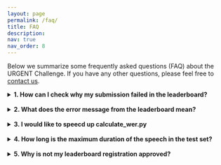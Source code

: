 ```yaml
---
layout: page
permalink: /faq/
title: FAQ
description:
nav: true
nav_order: 8
---
```


Below we summarize some frequently asked questions (FAQ) about the URGENT Challenge. If you have any other questions, please feel free to [contact us](/urgent2026/contact).

<details>

  <summary><strong> 1. How can I check why my submission failed in the leaderboard?  </strong></summary>

  <br>

  You could go to <code>Participate</code> → <code>Submit / View Results</code> and unfold the corresponding failed submission. Then click the text <code>View scoring error log</code> to download the error message file. It should display the detailed information about the failure.

  <div><img alt="error_message" src="/urgent2026/assets/img/error_log.png" style="max-width: 100%;"/></div>

</details>

<br>

<details><summary><strong>  2. What does the error message from the leaderboard mean? </strong></summary>

<br>

Message 1:
<pre><code class="language-bash">data_pairs.append((uid, refs[uid], audio_path))
KeyError: 'fileid_10009'
</code></pre>

<strong>Answer</strong>: Your submission contains an invalid file name that is not included in the provided test dataset. Please carefully check whether you are using the correct dataset corresponding to the current evaluation phase.

<br>
<br>

Message 2:
<pre><code class="language-bash">assert ref.shape == inf.shape, (ref.shape, inf.shape)
AssertionError: ((315934,), (315936,))
</code></pre>

<strong>Answer</strong>: You submission contains an audio sample that has a different length from the corresponding test sample provided in the official test dataset. Please carefully check your enhanced audios to make sure all sample lengths are consistent with the original audio length. Please also check whether you are using the correct test dataset corresponding to the current evaluation phase.

<br>
<br>

Message 3:
<pre><code class="language-bash">RuntimeError: Error : flac decoder lost sync.
</code></pre>

<strong>Answer</strong>: You submission contains an invalid audio sample that cannot be properly decoded by the FLAC decoder on the server. Please validate the enhanced audios on your side. FLAC v1.4.3 is recommended.

<br>
<br>

Message 4:
<pre><code class="language-bash">RuntimeError: Error : unknown error in flac decoder.
</code></pre>

<strong>Answer</strong>: You submission contains an invalid audio sample that cannot be properly decoded by the FLAC decoder on the server. Please validate the enhanced audios on your side. FLAC v1.4.3 is recommended.

<br>
<br>

Message 5:
<pre><code class="language-bash">slurmstepd: error: *** JOB 24880048 ON r288 CANCELLED AT 2024-08-02T04:17:40 DUE TO TIME LIMIT ***
</code></pre>

or 

<pre><code class="language-bash">Timeout: The evaluation server is busy. Please try to resubmit later.
</code></pre>

<strong>Answer</strong>: Evaluation jobs for your submission were killed due to a timeout. This may be caused by unexpected long queuing in our SLURM system on the server. Please contact us and we will rerun the evaluation for you.

<br>
<br>

Message 6:
<pre><code class="language-bash">
RuntimeError: CUDA error: uncorrectable ECC error encountered
CUDA kernel errors might be asynchronously reported at some other API call, so the stacktrace below might be incorrect.
For debugging consider passing CUDA_LAUNCH_BLOCKING=1.
Compile with `TORCH_USE_CUDA_DSA` to enable device-side assertions.
</code></pre>

<strong>Answer</strong>: Evaluation jobs for your submission were terminated likely due to a hardware issue of the specific node assigned to evaluate your submission. Please contact us and we will rerun the evaluation using another node for you.

</details>

<br>


<details><summary><strong>  3. I would like to speecd up calculate_wer.py </strong></summary>

<br>

<code>calculate_wer.py</code> takes around 30~40 minutes (depending on the environment) to evaluate 1000 samples using a single GPU.
It takes some time since it does beam search in decoding.

To make it faster, you can skip the beam search by setting <code>BEAMSIZE</code> to 1 <a href="https://github.com/urgent-challenge/urgent2025_challenge/blob/2de19bab56c7d7fa5f61f5fdda193a7710c62475/evaluation_metrics/calculate_wer.py#L16">here</a>.

Note that <code>BEAMSIZE</code> is set to 5 in the leaderboard evaluation.
If you would like to check the consistency of the scores between your local and the leaderbord, <code>BEAMSIZE</code> should be set to 5.

</details>

<br>


<details><summary><strong>  4. How long is the maximum duration of the speech in the test set? </strong></summary>

<br>

The maximum duration will be around <strong>15 seconds</strong>.
Please note that this number may change.

</details>

<br>


<details><summary><strong> 5. Why is not my leaderboard registration approved? </strong></summary>

<br>

The leaderboard registration is usually approved at least within a day.

If your application is not approved for more than a day, <strong>please check if you have submitted the Google Form</strong>.
We do not approve the registration until we receive it.

If you have done it but have not gotten the approval yet, please reach out to the organizers.

</details>
